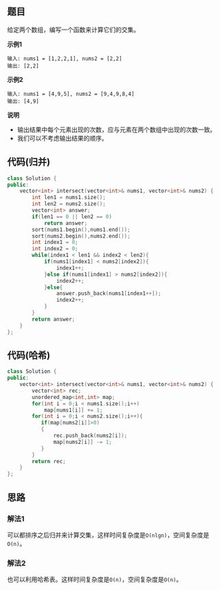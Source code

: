 ## 题目
给定两个数组，编写一个函数来计算它们的交集。

**示例1**
```
输入: nums1 = [1,2,2,1], nums2 = [2,2]
输出: [2,2]
```

**示例2**
```
输入: nums1 = [4,9,5], nums2 = [9,4,9,8,4]
输出: [4,9]
```

**说明**
* 输出结果中每个元素出现的次数，应与元素在两个数组中出现的次数一致。
* 我们可以不考虑输出结果的顺序。


## 代码(归并)
```C++
class Solution {
public:
    vector<int> intersect(vector<int>& nums1, vector<int>& nums2) {
        int len1 = nums1.size();
        int len2 = nums2.size();
        vector<int> answer;
        if(len1 == 0 || len2 == 0)
            return answer;
        sort(nums1.begin(),nums1.end());
        sort(nums2.begin(),nums2.end());
        int index1 = 0;
        int index2 = 0;
        while(index1 < len1 && index2 < len2){
            if(nums1[index1] < nums2[index2]){
                index1++;
            }else if(nums1[index1] > nums2[index2]){
                index2++;
            }else{
                answer.push_back(nums1[index1++]);
                index2++;
            }
        }
        return answer;
    }
};
```

## 代码(哈希)
```C++
class Solution {
public:
    vector<int> intersect(vector<int>& nums1, vector<int>& nums2) {
        vector<int> rec;
        unordered_map<int,int> map;
        for(int i = 0;i < nums1.size();i++)
            map[nums1[i]] += 1;
        for(int i = 0;i < nums2.size();i++){
           if(map[nums2[i]]>0)
           {
               rec.push_back(nums2[i]);
               map[nums2[i]] -= 1;
           }
        }
        return rec;
    }
};
```

## 思路

### 解法1
可以都排序之后归并来计算交集，这样时间复杂度是`O(nlgn)`，空间复杂度是`O(n)`。

### 解法2
也可以利用哈希表。这样时间复杂度是`O(n)`，空间复杂度是`O(n)`。

